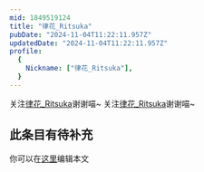 ```yaml
---
mid: 1849519124
title: "律花_Ritsuka"
pubDate: "2024-11-04T11:22:11.957Z"
updatedDate: "2024-11-04T11:22:11.957Z"
profile:
  {
    Nickname: ["律花_Ritsuka"],
  }
---
```


关注[律花_Ritsuka](https://space.bilibili.com/1849519124)谢谢喵~ 关注[律花_Ritsuka](https://space.bilibili.com/1849519124)谢谢喵~

## 此条目有待补充
你可以在[这里](https://github.com/Yuhanawa/VTuber.ICU/edit/master/src/content/v/律花_Ritsuka/index.md)编辑本文
